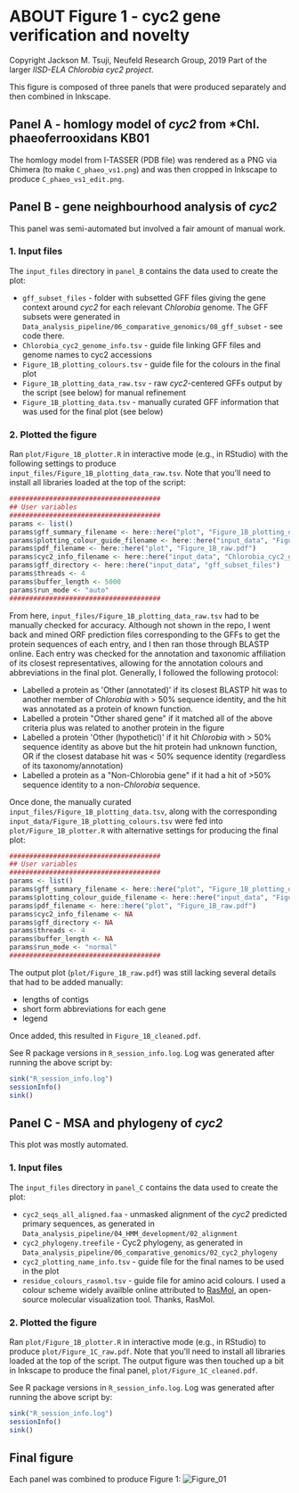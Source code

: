 # ABOUT Figure 1 - cyc2 gene verification and novelty
Copyright Jackson M. Tsuji, Neufeld Research Group, 2019
Part of the larger *IISD-ELA Chlorobia cyc2 project*.

This figure is composed of three panels that were produced separately and then combined in Inkscape.

## Panel A - homlogy model of *cyc2* from *Chl. phaeoferrooxidans KB01
The homlogy model from I-TASSER (PDB file) was rendered as a PNG via Chimera (to make `C_phaeo_vs1.png`) and was then cropped in Inkscape to produce `C_phaeo_vs1_edit.png`.

## Panel B - gene neighbourhood analysis of *cyc2*
This panel was semi-automated but involved a fair amount of manual work.

### 1. Input files
The `input_files` directory in `panel_B` contains the data used to create the plot:
- `gff_subset_files` - folder with subsetted GFF files giving the gene context around *cyc2* for each relevant *Chlorobia* genome. The GFF subsets were generated in `Data_analysis_pipeline/06_comparative_genomics/08_gff_subset` - see code there.
- `Chlorobia_cyc2_genome_info.tsv` - guide file linking GFF files and genome names to cyc2 accessions
- `Figure_1B_plotting_colours.tsv` - guide file for the colours in the final plot
- `Figure_1B_plotting_data_raw.tsv` - raw *cyc2*-centered GFFs output by the script (see below) for manual refinement
- `Figure_1B_plotting_data.tsv` - manually curated GFF information that was used for the final plot (see below)

### 2. Plotted the figure
Ran `plot/Figure_1B_plotter.R` in interactive mode (e.g., in RStudio) with the following settings to produce `input_files/Figure_1B_plotting_data_raw.tsv`. Note that you'll need to install all libraries loaded at the top of the script:
```R
######################################
## User variables
######################################
params <- list()
params$gff_summary_filename <- here::here("plot", "Figure_1B_plotting_data_raw.tsv")
params$plotting_colour_guide_filename <- here::here("input_data", "Figure_1B_plotting_colours_template.tsv")
params$pdf_filename <- here::here("plot", "Figure_1B_raw.pdf")
params$cyc2_info_filename <- here::here("input_data", "Chlorobia_cyc2_genome_info.tsv")
params$gff_directory <- here::here("input_data", "gff_subset_files")
params$threads <- 4
params$buffer_length <- 5000
params$run_mode <- "auto"
######################################
```
From here, `input_files/Figure_1B_plotting_data_raw.tsv` had to be manually checked for accuracy. Although not shown in the repo, I went back and mined ORF prediction files corresponding to the GFFs to get the protein sequences of each entry, and I then ran those through BLASTP online. Each entry was checked for the annotation and taxonomic affiliation of its closest representatives, allowing for the annotation colours and abbreviations in the final plot. Generally, I followed the following protocol:
- Labelled a protein as 'Other (annotated)' if its closest BLASTP hit was to another member of *Chlorobia* with > 50% sequence identity, and the hit was annotated as a protein of known function.
- Labelled a protein "Other shared gene" if it matched all of the above criteria plus was related to another protein in the figure
- Labelled a protein 'Other (hypotheticl)' if it hit *Chlorobia* with > 50% sequence identity as above but the hit protein had unknown function, OR if the closest database hit was < 50% sequence identity (regardless of its taxonomy/annotation)
- Labelled a protein as a "Non-Chlorobia gene" if it had a hit of >50% sequence identity to a non-*Chlorobia* sequence.

Once done, the manually curated `input_files/Figure_1B_plotting_data.tsv`, along with the corresponding `input_data/Figure_1B_plotting_colours.tsv` were fed into `plot/Figure_1B_plotter.R` with alternative settings for producing the final plot:
```R
######################################
## User variables
######################################
params <- list()
params$gff_summary_filename <- here::here("plot", "Figure_1B_plotting_data.tsv")
params$plotting_colour_guide_filename <- here::here("input_data", "Figure_1B_plotting_colours.tsv")
params$pdf_filename <- here::here("plot", "Figure_1B_raw.pdf")
params$cyc2_info_filename <- NA
params$gff_directory <- NA
params$threads <- 4
params$buffer_length <- NA
params$run_mode <- "normal"
######################################
```

The output plot (`plot/Figure_1B_raw.pdf`) was still lacking several details that had to be added manually:
- lengths of contigs
- short form abbreviations for each gene
- legend

Once added, this resulted in `Figure_1B_cleaned.pdf`.


See R package versions in `R_session_info.log`. Log was generated after running the above script by:
```R
sink("R_session_info.log")
sessionInfo()
sink()
```

## Panel C - MSA and phylogeny of *cyc2*
This plot was mostly automated.

### 1. Input files
The `input_files` directory in `panel_C` contains the data used to create the plot:
- `cyc2_seqs_all_aligned.faa` - unmasked alignment of the *cyc2* predicted primary sequences, as generated in `Data_analysis_pipeline/04_HMM_development/02_alignment`
- `cyc2_phylogeny.treefile` - Cyc2 phylogeny, as generated in `Data_analysis_pipeline/06_comparative_genomics/02_cyc2_phylogeny`
- `cyc2_plotting_name_info.tsv` - guide file for the final names to be used in the plot
- `residue_colours_rasmol.tsv` - guide file for amino acid colours. I used a colour scheme widely availble online attributed to [RasMol](http://www.openrasmol.org/doc/), an open-source molecular visualization tool. Thanks, RasMol.

### 2. Plotted the figure
Ran `plot/Figure_1B_plotter.R` in interactive mode (e.g., in RStudio) to produce `plot/Figure_1C_raw.pdf`. Note that you'll need to install all libraries loaded at the top of the script. The output figure was then touched up a bit in Inkscape to produce the final panel, `plot/Figure_1C_cleaned.pdf`.

See R package versions in `R_session_info.log`. Log was generated after running the above script by:
```R
sink("R_session_info.log")
sessionInfo()
sink()
```

## Final figure
Each panel was combined to produce Figure 1:
![Figure_01](plot/Figure_01_cleaned.png)


